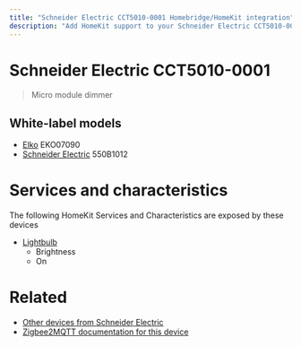 ```yaml
---
title: "Schneider Electric CCT5010-0001 Homebridge/HomeKit integration"
description: "Add HomeKit support to your Schneider Electric CCT5010-0001, using Homebridge, Zigbee2MQTT and homebridge-z2m."
---
```

<!---
This file has been GENERATED using src/docgen/docgen.ts
DO NOT EDIT THIS FILE MANUALLY!
-->
# Schneider Electric CCT5010-0001
> Micro module dimmer


## White-label models
* [Elko](../index.md#elko) EKO07090
* [Schneider Electric](../index.md#schneider_electric) 550B1012

# Services and characteristics
The following HomeKit Services and Characteristics are exposed by
these devices

* [Lightbulb](../../light.md)
  * Brightness
  * On


# Related
* [Other devices from Schneider Electric](../index.md#schneider_electric)
* [Zigbee2MQTT documentation for this device](https://www.zigbee2mqtt.io/devices/CCT5010-0001.html)